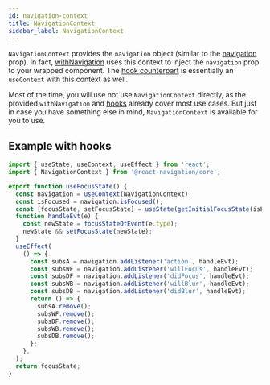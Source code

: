 ```yaml
---
id: navigation-context
title: NavigationContext
sidebar_label: NavigationContext
---
```


`NavigationContext` provides the `navigation` object (similar to the [navigation](navigation-prop.html) prop). In fact, [withNavigation](with-navigation.html) uses this context to inject the `navigation` prop to your wrapped component. The [hook counterpart](https://github.com/react-navigation/react-navigation-hooks#usenavigation) is essentially an `useContext` with this context as well.

Most of the time, you will use not use `NavigationContext` directly, as the provided `withNavigation` and [hooks](https://github.com/react-navigation/react-navigation-hooks) already cover most use cases. But just in case you have something else in mind, `NavigationContext` is available for you to use.

## Example with hooks

```js
import { useState, useContext, useEffect } from 'react';
import { NavigationContext } from '@react-navigation/core';

export function useFocusState() {
  const navigation = useContext(NavigationContext);
  const isFocused = navigation.isFocused();
  const [focusState, setFocusState] = useState(getInitialFocusState(isFocused));
  function handleEvt(e) {
    const newState = focusStateOfEvent(e.type);
    newState && setFocusState(newState);
  }
  useEffect(
    () => {
      const subsA = navigation.addListener('action', handleEvt);
      const subsWF = navigation.addListener('willFocus', handleEvt);
      const subsDF = navigation.addListener('didFocus', handleEvt);
      const subsWB = navigation.addListener('willBlur', handleEvt);
      const subsDB = navigation.addListener('didBlur', handleEvt);
      return () => {
        subsA.remove();
        subsWF.remove();
        subsDF.remove();
        subsWB.remove();
        subsDB.remove();
      };
    },
  );
  return focusState;
}
```
